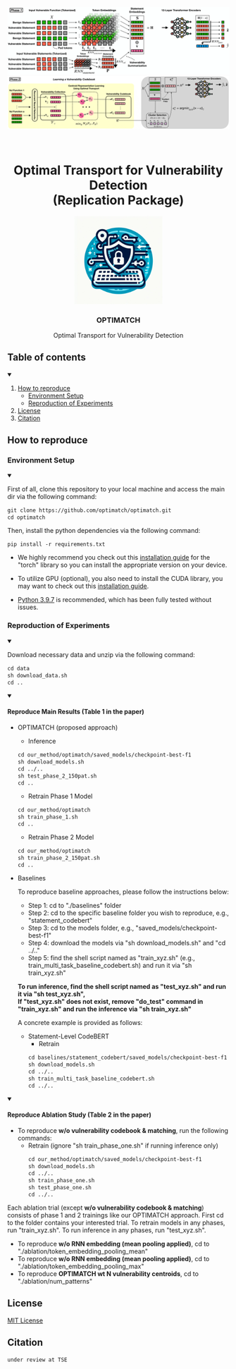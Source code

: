 <div align="center">
<img src="img/cover_1.png">
<img src="img/cover_2.png">
  
# <br> Optimal Transport for Vulnerability Detection <br> (Replication Package)

</div>


<p align="center">
  <img src="img/logo.png" width="200" height="200">
  </a>
  <h3 align="center">OPTIMATCH</h3>
  <p align="center">
    Optimal Transport for Vulnerability Detection
  </p>
</p>
     
## Table of contents

<!-- Table of contents -->
<details open="open">
  <summary></summary>
  <ol>
    <li>
      <a href="#how-to-reproduce">How to reproduce</a>
        <ul>
          <li><a href="#environment-setup">Environment Setup</a></li>
          <li><a href="#reproduction-of-experiments">Reproduction of Experiments</a></li>
        </ul>
    </li>
    <li>
      <a href="#license">License</a>
    </li>
    <li>
      <a href="#citation">Citation</a>
    </li>
  </ol>
</details>

## How to reproduce 

### Environment Setup
<details open="open">
  <summary></summary>
  
First of all, clone this repository to your local machine and access the main dir via the following command:
```
git clone https://github.com/optimatch/optimatch.git
cd optimatch
```

Then, install the python dependencies via the following command:
```
pip install -r requirements.txt
```

* We highly recommend you check out this <a href="https://pytorch.org/">installation guide</a> for the "torch" library so you can install the appropriate version on your device.
  
* To utilize GPU (optional), you also need to install the CUDA library, you may want to check out this <a href="https://docs.nvidia.com/cuda/cuda-quick-start-guide/index.html">installation guide</a>.
  
* <a href="https://www.python.org/downloads/release/python-397/">Python 3.9.7</a> is recommended, which has been fully tested without issues.
 
</details>
 
### Reproduction of Experiments
  
  <details open="open">
    <summary></summary>
    
  Download necessary data and unzip via the following command: 
  ```
  cd data
  sh download_data.sh 
  cd ..
  ```
  
  </details>  
  
  <details open="open">
    <summary></summary>
  
  #### Reproduce Main Results (Table 1 in the paper)
  - OPTIMATCH (proposed approach)
    * Inference
    ```
    cd our_method/optimatch/saved_models/checkpoint-best-f1
    sh download_models.sh
    cd ../..
    sh test_phase_2_150pat.sh
    cd ..
    ```
    * Retrain Phase 1 Model
    ```
    cd our_method/optimatch
    sh train_phase_1.sh
    cd ..
    ```
    * Retrain Phase 2 Model
    ```
    cd our_method/optimatch
    sh train_phase_2_150pat.sh
    cd ..
    ```
 - Baselines
  
   To reproduce baseline approaches, please follow the instructions below:

   * Step 1: cd to "./baselines" folder
   * Step 2: cd to the specific baseline folder you wish to reproduce, e.g., "statement_codebert"
   * Step 3: cd to the models folder, e.g., "saved_models/checkpoint-best-f1"
   * Step 4: download the models via "sh download_models.sh" and "cd ../.."
   * Step 5: find the shell script named as "train_xyz.sh" (e.g., train_multi_task_baseline_codebert.sh) and run it via "sh train_xyz.sh"

   **To run inference, find the shell script named as "test_xyz.sh" and run it via "sh test_xyz.sh", <br> If "test_xyz.sh" does not exist, remove "do_test" command in "train_xyz.sh" and run the inference via "sh train_xyz.sh"**

   A concrete example is provided as follows:

   - Statement-Level CodeBERT
      * Retrain
      ```
      cd baselines/statement_codebert/saved_models/checkpoint-best-f1
      sh download_models.sh
      cd ../..
      sh train_multi_task_baseline_codebert.sh
      cd ../..
      ```
  
  </details>
 
  <details open="open">
    <summary></summary>
    
  #### Reproduce Ablation Study (Table 2 in the paper)
  - To reproduce **w/o vulnerability codebook & matching**, run the following commands:
    * Retrain (ignore "sh train_phase_one.sh" if running inference only)
      ```
      cd our_method/optimatch/saved_models/checkpoint-best-f1
      sh download_models.sh
      cd ../..
      sh train_phase_one.sh
      sh test_phase_one.sh
      cd ../..
      ```
  
  Each ablation trial (except **w/o vulnerability codebook & matching**) consists of phase 1 and 2 trainings like our OPTIMATCH approach.
  First cd to the folder contains your interested trial.
  To retrain models in any phases, run "train_xyz.sh".
  To run inference in any phases, run "test_xyz.sh".
  
  - To reproduce **w/o RNN embedding (mean pooling applied)**, cd to "./ablation/token_embedding_pooling_mean"
  - To reproduce **w/o RNN embedding (mean pooling applied)**, cd to "./ablation/token_embedding_pooling_max"
  - To reproduce **OPTIMATCH wt N vulnerability centroids**, cd to "./ablation/num_patterns"
  
  </details>
     
## License 
<a href="https://github.com/awsm-research/optimatch/blob/main/LICENSE">MIT License</a>

## Citation
```bash
under review at TSE
```
